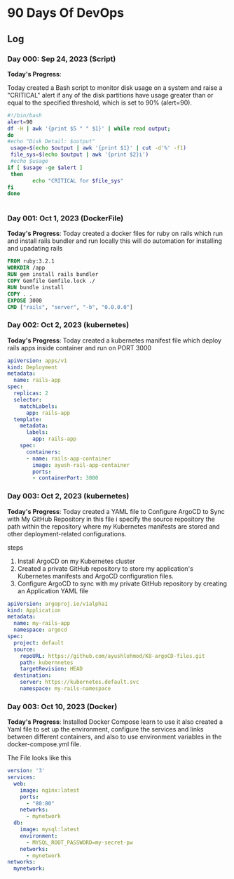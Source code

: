 
# 90 Days Of DevOps

## Log

### Day 000: Sep 24, 2023 (Script)

**Today's Progress**:

Today created a Bash script to monitor disk usage on a system and raise a "CRITICAL" alert if any of the disk partitions have usage greater than or equal to the specified threshold, which is set to 90% (alert=90).

```bash
#!/bin/bash
alert=90
df -H | awk '{print $5 " " $1}' | while read output;
do
#echo "Disk Detail: $output"
 usage=$(echo $output | awk '{print $1}' | cut -d'%' -f1)
 file_sys=$(echo $output | awk '{print $2}i')
 #echo $usage
if [ $usage -ge $alert ]
 then
        echo "CRITICAL for $file_sys"
fi
done
    
```

### Day 001: Oct 1, 2023 (DockerFile)

**Today's Progress**:
Today created a docker files for ruby on rails which run and install rails bundler
and run locally this will do automation for installing and upadating rails
```dockerfile
FROM ruby:3.2.1
WORKDIR /app
RUN gem install rails bundler
COPY Gemfile Gemfile.lock ./
RUN bundle install
COPY . .
EXPOSE 3000
CMD ["rails", "server", "-b", "0.0.0.0"]
```

### Day 002: Oct 2, 2023 (kubernetes)

**Today's Progress**:
Today created a kubernetes manifest file which deploy rails apps inside container
and run on PORT 3000
```yaml
apiVersion: apps/v1
kind: Deployment
metadata:
  name: rails-app
spec:
  replicas: 2 
  selector:
    matchLabels:
      app: rails-app
  template:
    metadata:
      labels:
        app: rails-app
    spec:
      containers:
      - name: rails-app-container
        image: ayush-rail-app-container
        ports:
        - containerPort: 3000
```

### Day 003: Oct 2, 2023 (kubernetes)

**Today's Progress**:
Today created a YAML file to Configure ArgoCD to Sync with My GitHub Repository
in this file i specify the source repository the path within the repository where my Kubernetes manifests are stored and other deployment-related configurations.

steps
1. Install ArgoCD on my Kubernetes cluster
2. Created a private GitHub repository to store my application's Kubernetes manifests and ArgoCD configuration files.
3. Configure ArgoCD to sync with my private GitHub repository by creating an Application YAML file

```yaml
apiVersion: argoproj.io/v1alpha1
kind: Application
metadata:
  name: my-rails-app
  namespace: argocd
spec:
  project: default
  source:
    repoURL: https://github.com/ayushlohmod/K8-argoCD-files.git
    path: kubernnetes
    targetRevision: HEAD
  destination:
    server: https://kubernetes.default.svc
    namespace: my-rails-namespace

```
### Day 003: Oct 10, 2023 (Docker)

**Today's Progress**:
Installed Docker Compose learn to use it also created a Yaml file to set up the environment, configure the services and links between different containers, and also to use environment variables in the docker-compose.yml file.

The File looks like this
```yaml
version: '3'
services:
  web:
    image: nginx:latest
    ports:
      - "80:80"
    networks:
      - mynetwork
  db:
    image: mysql:latest
    environment:
      - MYSQL_ROOT_PASSWORD=my-secret-pw
    networks:
      - mynetwork
networks:
  mynetwork:


```


